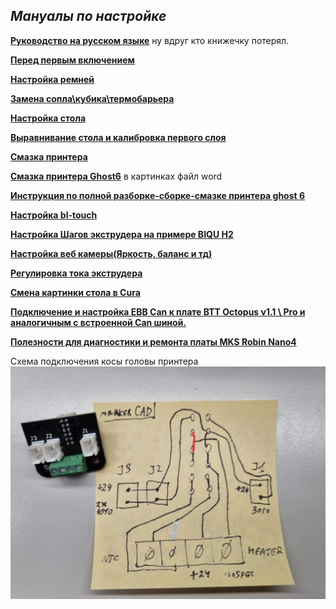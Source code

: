 *<h2>Мануалы по настройке</h2>* 

[**Руководство на русском языке**](../FlyingBear_Ghost_6_RU.pdf) ну вдруг кто книжечку потерял.

[**Перед первым включением**](https://fb-waiters.bibirevo.net/forbeginners/justreceived)

[**Настройка ремней**](belts.md)

[**Замена сопла\кубика\термобарьера**](https://fb-waiters.bibirevo.net/hardware/fbg6/bimetall)

[**Настройка стола**](https://fb-waiters.bibirevo.net/forbeginners/heaterbedsetup)

[**Выравнивание стола и калибровка первого слоя**](https://telegra.ph/Vyravnivanie-stola-i-kalibrovka-pervogo-sloya-12-11)

[**Смазка принтера**](https://fb-waiters.bibirevo.net/tuning/oil)

[**Смазка принтера Ghost6**](FB_Ghost_6_Lubrication_Instructions.docx) в картинках  файл word

[**Инструкция по полной разборке-сборке-смазке принтера ghost 6**](https://fb-waiters.bibirevo.net/hardware/fbg6/razbor)

[**Настройка bl-touch**](../bltouch/readme.md)

[**Настройка Шагов экструдера на примере BIQU H2**](extruder.md)


[**Настройка веб камеры(Яркость, баланс и тд)**](https://telegra.ph/Nastrojka-veb-kameryYArkost-balans-i-td-04-01)

[**Регулировка тока экструдера**](potenciometr.md)

[**Смена картинки стола в Cura**](cura.md)

[**Подключение и настройка EBB Can к плате BTT Octopus v1.1 \ Pro и аналогичным с встроенной Can шиной.**](/tune-up/ebb_can/readme.md)

[**Полезности для диагностики и ремонта платы MKS Robin Nano4**](plate.md)

Схема подключения  косы головы принтера
![](shem.jpg)


